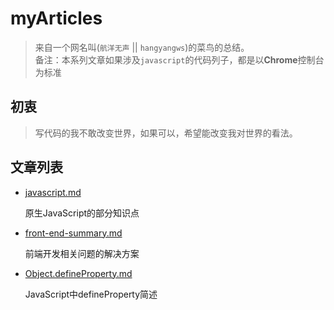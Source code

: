 # myArticles
> 来自一个网名叫(`航洋无声` || `hangyangws`)的菜鸟的总结。  
> 备注：本系列文章如果涉及`javascript`的代码列子，都是以**Chrome**控制台为标准

## 初衷
> 写代码的我不敢改变世界，如果可以，希望能改变我对世界的看法。

## 文章列表

- [javascript.md](https://github.com/hangyangws/myArticles/blob/master/javascript.md)

    原生JavaScript的部分知识点

- [front-end-summary.md](https://github.com/hangyangws/myArticles/blob/master/front-end-summary.md)

    前端开发相关问题的解决方案

- [Object.defineProperty.md](https://github.com/hangyangws/myArticles/blob/master/Object.defineProperty.md)

    JavaScript中defineProperty简述

